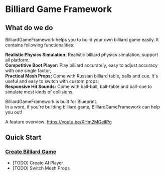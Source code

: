 # Billiard Game Framework

## What do we do
BilliardGameFramework helps you to build your own billiard game easily. It contains following functionalities:

**Realistic Physics Simulation:** Realistic billiard physics simulation, support all platform;  
**Competitive Boot Player:** Play billiard accurately, easy to adjust accuracy with one single factor;  
**Practical Mesh Props:** Come with Russian billiard table, balls and cue. It's useful and easy to switch with custom props;  
**Responsive Hit Sounds:** Come with ball-ball, ball-table and ball-cue to simulate most kinds of collisions.

BilliardGameFramework is built for Blueprint.  
In a word, if you're building billiard game, BilliardGameFramework can help you out!

A feature overview: https://youtu.be/XHm2MGeiIPg

## Quick Start

### [Create Billiard Game](https://github.com/xiaoshuangLi/Unreal-Documation/tree/master/BilliardGameFramework/CreateBilliardGame)

* [TODO] Create AI Player
* [TODO] Switch Mesh Props
